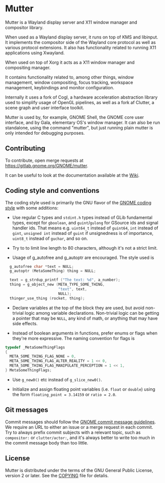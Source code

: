 # Mutter

Mutter is a Wayland display server and X11 window manager and compositor library.

When used as a Wayland display server, it runs on top of KMS and libinput. It
implements the compositor side of the Wayland core protocol as well as various
protocol extensions. It also has functionality related to running X11
applications using Xwayland.

When used on top of Xorg it acts as a X11 window manager and compositing manager.

It contains functionality related to, among other things, window management,
window compositing, focus tracking, workspace management, keybindings and
monitor configuration.

Internally it uses a fork of Cogl, a hardware acceleration abstraction library
used to simplify usage of OpenGL pipelines, as well as a fork af Clutter, a
scene graph and user interface toolkit.

Mutter is used by, for example, GNOME Shell, the GNOME core user interface, and
by  Gala, elementary OS's window manager. It can also be run standalone, using
the  command "mutter", but just running plain mutter is only intended for
debugging purposes.

## Contributing

To contribute, open merge requests at https://gitlab.gnome.org/GNOME/mutter.

It can be useful to look at the documentation available at the
[Wiki](https://gitlab.gnome.org/GNOME/mutter/-/wikis/home).

## Coding style and conventions

The coding style used is primarily the GNU flavor of the [GNOME coding
style](https://developer.gnome.org/programming-guidelines/stable/c-coding-style.html.en)
with some additions:

 - Use regular C types and `stdint.h` types instead of GLib fundamental
   types, except for `gboolean`, and `guint`/`gulong` for GSource ids and
   signal handler ids. That means e.g. `uint64_t` instead of `guint64`, `int`
   instead of `gint`, `unsigned int` instead of `guint` if unsignedness
   is of importance, `uint8_t` instead of `guchar`, and so on.

 - Try to to limit line length to 80 characters, although it's not a
   strict limit.

 - Usage of g_autofree and g_autoptr are encouraged. The style used is

```c
  g_autofree char *text = NULL;
  g_autoptr (MetaSomeThing) thing = NULL;

  text = g_strdup_printf ("The text: %d", a_number);
  thing = g_object_new (META_TYPE_SOME_THING,
                        "text", text,
                        NULL);
  thinger_use_thing (rocket, thing);
```

 - Declare variables at the top of the block they are used, but avoid
   non-trivial logic among variable declarations. Non-trivial logic can be
   getting a pointer that may be `NULL`, any kind of math, or anything
   that may have side effects.

 - Instead of boolean arguments in functions, prefer enums or flags when
   they're more expressive. The naming convention for flags is

```c
typedef _MetaSomeThingFlags
{
  META_SOME_THING_FLAG_NONE = 0,
  META_SOME_THING_FLAG_ALTER_REALITY = 1 << 0,
  META_SOME_THING_FLAG_MANIPULATE_PERCEPTION = 1 << 1,
} MetaSomeThingFlags;
```

 - Use `g_new0()` etc instead of `g_slice_new0()`.

 - Initialize and assign floating point variables (i.e. `float` or
   `double`) using the form `floating_point = 3.14159` or `ratio = 2.0`.

## Git messages

Commit messages should follow the [GNOME commit message
guidelines](https://wiki.gnome.org/Git/CommitMessages). We require an URL
to either an issue or a merge request in each commit. Try to always prefix
commit subjects with a relevant topic, such as `compositor:` or
`clutter/actor:`, and it's always better to write too much in the commit
message body than too little.

## License

Mutter is distributed under the terms of the GNU General Public License,
version 2 or later. See the [COPYING][license] file for detalis.

[bug-tracker]: https://gitlab.gnome.org/GNOME/mutter/issues
[license]: COPYING
